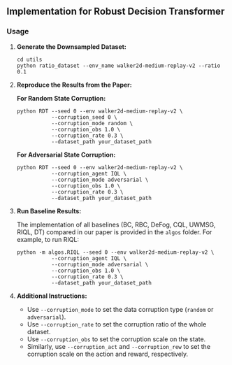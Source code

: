 ## Implementation for Robust Decision Transformer

### Usage

1. **Generate the Downsampled Dataset:**
   ```
   cd utils
   python ratio_dataset --env_name walker2d-medium-replay-v2 --ratio 0.1
   ```

2. **Reproduce the Results from the Paper:**

   **For Random State Corruption:**
   ```
   python RDT --seed 0 --env walker2d-medium-replay-v2 \
              --corruption_seed 0 \
              --corruption_mode random \
              --corruption_obs 1.0 \
              --corruption_rate 0.3 \
              --dataset_path your_dataset_path
   ```

   **For Adversarial State Corruption:**
   ```
   python RDT --seed 0 --env walker2d-medium-replay-v2 \
              --corruption_agent IQL \
              --corruption_mode adversarial \
              --corruption_obs 1.0 \
              --corruption_rate 0.3 \
              --dataset_path your_dataset_path
   ```

3. **Run Baseline Results:**

   The implementation of all baselines (BC, RBC, DeFog, CQL, UWMSG, RIQL, DT) compared in our paper is provided in the `algos` folder. For example, to run RIQL:
   ```
   python -m algos.RIQL --seed 0 --env walker2d-medium-replay-v2 \
              --corruption_agent IQL \
              --corruption_mode adversarial \
              --corruption_obs 1.0 \
              --corruption_rate 0.3 \
              --dataset_path your_dataset_path
   ```

4. **Additional Instructions:**

   - Use `--corruption_mode` to set the data corruption type (`random` or `adversarial`).
   - Use `--corruption_rate` to set the corruption ratio of the whole dataset.
   - Use `--corruption_obs` to set the corruption scale on the state.
   - Similarly, use `--corruption_act` and `--corruption_rew` to set the corruption scale on the action and reward, respectively.
